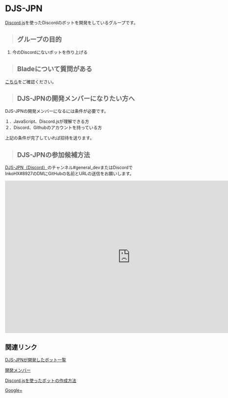 # DJS-JPN
[Discord.js](https://discord.js.org)を使ったDiscordのボットを開発をしているグループです。

> ## グループの目的
1. 今のDiscordにないボットを作り上げる

> ## Bladeについて質問がある
[こちら](https://djs-jpn.ga/help)をご確認ください。

> ## DJS-JPNの開発メンバーになりたい方へ
DJS-JPNの開発メンバーになるには条件が必要です。

１．JavaScript、Discord.jsが理解できる方  
２．Discord、Githubのアカウントを持っている方

上記の条件が完了していれば招待を送ります。
> ## DJS-JPNの参加候補方法
[DJS-JPN（Discord）](https://discord.gg/DbTpjXV)のチャンネル#general_devまたはDiscordでInkoHX#8927のDMにGitHubの名前とURLの送信をお願いします。

<iframe src="https://discordapp.com/widget?id=391390986770710528&theme=dark" width="820" height="500" allowtransparency="true" frameborder="0"></iframe>

## 関連リンク

[DJS-JPNが開発したボット一覧](https://djs-jpn.ga/bots)

[開発メンバー](https://djs-jpn.ga/member)

[Discord.jsを使ったボットの作成方法](https://djs-jpn.ga/make/step1)

[Google+](https://goo.gl/53RQNf)
